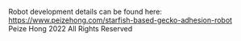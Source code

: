 Robot development details can be found here:
https://www.peizehong.com/starfish-based-gecko-adhesion-robot <br>
Peize Hong 2022 All Rights Reserved
